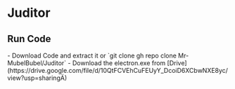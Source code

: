 # Juditor

<h2>Run Code</h2>
- Download Code and extract it or `git clone gh repo clone Mr-MubelBubel/Juditor`
- Download the electron.exe from [Drive](https://drive.google.com/file/d/10QtFCVEhCuFEUyY_DcoiD6XCbwNXE8yc/view?usp=sharingÄ)
